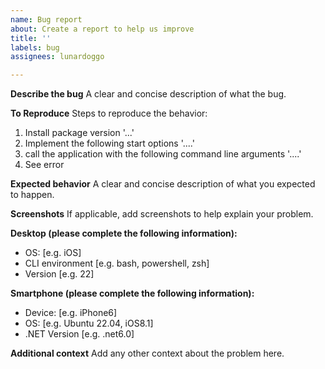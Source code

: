 ```yaml
---
name: Bug report
about: Create a report to help us improve
title: ''
labels: bug
assignees: lunardoggo

---
```


**Describe the bug**
A clear and concise description of what the bug.

**To Reproduce**
Steps to reproduce the behavior:
1. Install package version '...'
2. Implement the following start options '....'
3. call the application with the following command line arguments '....'
4. See error

**Expected behavior**
A clear and concise description of what you expected to happen.

**Screenshots**
If applicable, add screenshots to help explain your problem.

**Desktop (please complete the following information):**
 - OS: [e.g. iOS]
 - CLI environment [e.g. bash, powershell, zsh]
 - Version [e.g. 22]

**Smartphone (please complete the following information):**
 - Device: [e.g. iPhone6]
 - OS: [e.g. Ubuntu 22.04, iOS8.1]
 - .NET Version [e.g. .net6.0]

**Additional context**
Add any other context about the problem here.
